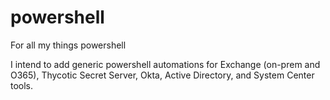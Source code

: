 # powershell
For all my things powershell

I intend to add generic powershell automations for Exchange (on-prem and O365), Thycotic Secret Server, Okta, Active Directory, and System Center tools.
